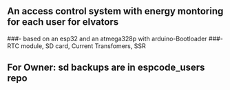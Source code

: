 ## An access control system with energy montoring for each user for elvators

###- based on an esp32 and an atmega328p with arduino-Bootloader
###- RTC module, SD card, Current Transfomers, SSR


## For Owner: sd backups are in espcode_users repo



